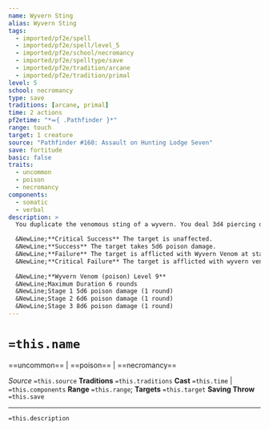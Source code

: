 ```yaml
---
name: Wyvern Sting
alias: Wyvern Sting
tags:
  - imported/pf2e/spell
  - imported/pf2e/spell/level_5
  - imported/pf2e/school/necromancy
  - imported/pf2e/spelltype/save
  - imported/pf2e/tradition/arcane
  - imported/pf2e/tradition/primal
level: 5
school: necromancy
type: save
traditions: [arcane, primal]
time: 2 actions
pf2etime: "*⬺{ .Pathfinder }*"
range: touch
target: 1 creature
source: "Pathfinder #160: Assault on Hunting Lodge Seven"
save: fortitude
basic: false
traits:
  - uncommon
  - poison
  - necromancy
components:
  - somatic
  - verbal
description: >
  You duplicate the venomous sting of a wyvern. You deal 3d4 piercing damage to the touched creature and afflict it with wyvern venom. If the target takes piercing damage, they must attempt a Fortitude save.

  &NewLine;**Critical Success** The target is unaffected.
  &NewLine;**Success** The target takes 5d6 poison damage.
  &NewLine;**Failure** The target is afflicted with Wyvern Venom at stage 1.
  &NewLine;**Critical Failure** The target is afflicted with wyvern venom at stage 2.
  
  &NewLine;**Wyvern Venom (poison) Level 9**
  &NewLine;Maximum Duration 6 rounds
  &NewLine;Stage 1 5d6 poison damage (1 round)
  &NewLine;Stage 2 6d6 poison damage (1 round)
  &NewLine;Stage 3 8d6 poison damage (1 round)
---
```

# `=this.name`
==uncommon== | ==poison== | ==necromancy==

*Source* `=this.source`
**Traditions** `=this.traditions`
**Cast** `=this.time` | `=this.components`
**Range** `=this.range`; **Targets** `=this.target`
**Saving Throw** `=this.save`

***
`=this.description`